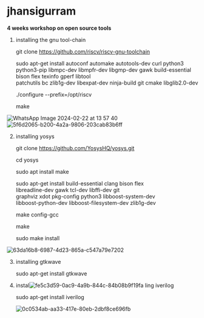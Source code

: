 # jhansigurram

**4 weeks workshop on open source tools**</p>
1. installing the gnu tool-chain </p>
  git clone https://github.com/riscv/riscv-gnu-toolchain </p>
  sudo apt-get install autoconf automake autotools-dev curl python3 python3-pip libmpc-dev libmpfr-dev libgmp-dev gawk build-essential bison flex texinfo gperf libtool   
  patchutils bc zlib1g-dev libexpat-dev ninja-build git cmake libglib2.0-dev </p>
  ./configure --prefix=/opt/riscv </p>
  make </p>

  
![WhatsApp Image 2024-02-22 at 13 57 40](https://github.com/Jhansiguram/jhansigurram/assets/160741021/ca36278e-0f74-4abc-92de-c1de614f398c)
![5f6d2065-b200-4a2a-9806-203cab83b6ff](https://github.com/Jhansiguram/jhansigurram/assets/160741021/2c16ea79-ef60-4f4a-987f-e04209a9b7b8)



2. installing yosys</p>
  git clone https://github.com/YosysHQ/yosys.git</p>
    cd yosys </p>
    sudo apt install make </p>
    sudo apt-get install build-essential clang bison flex \
    libreadline-dev gawk tcl-dev libffi-dev git \
    graphviz xdot pkg-config python3 libboost-system-dev \
    libboost-python-dev libboost-filesystem-dev zlib1g-dev </p>
    make config-gcc </p>
    make </p>
   sudo make install</p>

   

![63da16b8-6987-4d23-865a-c547a79e7202](https://github.com/Jhansiguram/jhansigurram/assets/160741021/b6a2b402-8796-4a1b-a72e-65a392b3dc4e)

3. installing gtkwave </p>
  sudo apt-get install gtkwave </p>



5. instal![fe5c3d59-0ac9-4a9b-844c-84b08b9f19fa](https://github.com/Jhansiguram/jhansigurram/assets/160741021/01ea1cf2-1375-49c9-a120-39eea1132565)
ling iverilog </p>
    sudo apt-get install iverilog </p>
![0c0534ab-aa33-417e-80eb-2dbf8ce696fb](https://github.com/Jhansiguram/jhansigurram/assets/160741021/aa361941-805e-4a61-baba-c789f7f9f503)

   
